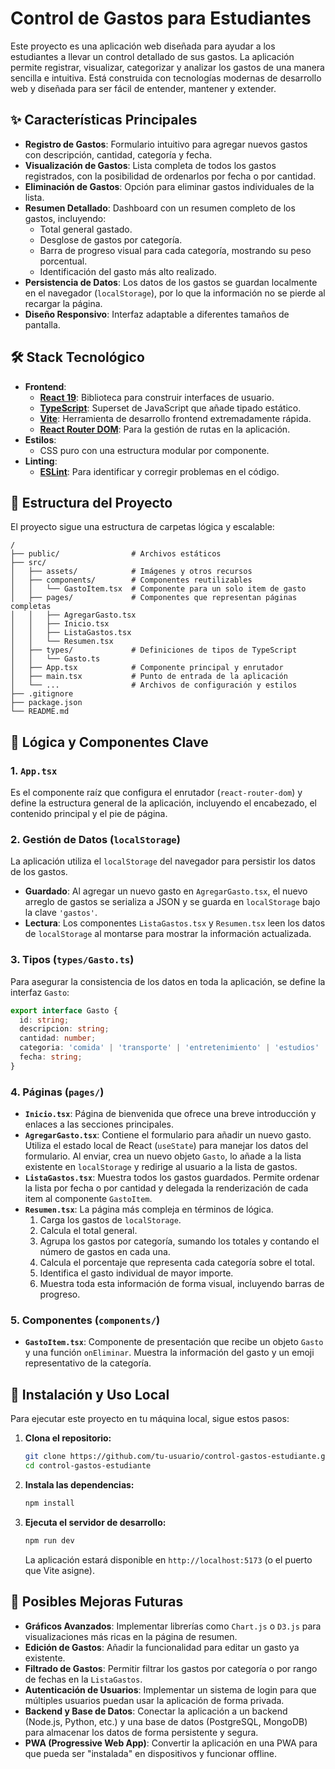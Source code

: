 # Control de Gastos para Estudiantes

Este proyecto es una aplicación web diseñada para ayudar a los estudiantes a llevar un control detallado de sus gastos. La aplicación permite registrar, visualizar, categorizar y analizar los gastos de una manera sencilla e intuitiva. Está construida con tecnologías modernas de desarrollo web y diseñada para ser fácil de entender, mantener y extender.

## ✨ Características Principales

- **Registro de Gastos**: Formulario intuitivo para agregar nuevos gastos con descripción, cantidad, categoría y fecha.
- **Visualización de Gastos**: Lista completa de todos los gastos registrados, con la posibilidad de ordenarlos por fecha o por cantidad.
- **Eliminación de Gastos**: Opción para eliminar gastos individuales de la lista.
- **Resumen Detallado**: Dashboard con un resumen completo de los gastos, incluyendo:
    - Total general gastado.
    - Desglose de gastos por categoría.
    - Barra de progreso visual para cada categoría, mostrando su peso porcentual.
    - Identificación del gasto más alto realizado.
- **Persistencia de Datos**: Los datos de los gastos se guardan localmente en el navegador (`localStorage`), por lo que la información no se pierde al recargar la página.
- **Diseño Responsivo**: Interfaz adaptable a diferentes tamaños de pantalla.

## 🛠️ Stack Tecnológico

- **Frontend**:
    - [**React 19**](https://react.dev/): Biblioteca para construir interfaces de usuario.
    - [**TypeScript**](https://www.typescriptlang.org/): Superset de JavaScript que añade tipado estático.
    - [**Vite**](https://vitejs.dev/): Herramienta de desarrollo frontend extremadamente rápida.
    - [**React Router DOM**](https://reactrouter.com/): Para la gestión de rutas en la aplicación.
- **Estilos**:
    - CSS puro con una estructura modular por componente.
- **Linting**:
    - [**ESLint**](https://eslint.org/): Para identificar y corregir problemas en el código.

## 📂 Estructura del Proyecto

El proyecto sigue una estructura de carpetas lógica y escalable:

```
/
├── public/                # Archivos estáticos
├── src/
│   ├── assets/            # Imágenes y otros recursos
│   ├── components/        # Componentes reutilizables
│   │   └── GastoItem.tsx  # Componente para un solo item de gasto
│   ├── pages/             # Componentes que representan páginas completas
│   │   ├── AgregarGasto.tsx
│   │   ├── Inicio.tsx
│   │   ├── ListaGastos.tsx
│   │   └── Resumen.tsx
│   ├── types/             # Definiciones de tipos de TypeScript
│   │   └── Gasto.ts
│   ├── App.tsx            # Componente principal y enrutador
│   ├── main.tsx           # Punto de entrada de la aplicación
│   └── ...                # Archivos de configuración y estilos
├── .gitignore
├── package.json
└── README.md
```

## 🧠 Lógica y Componentes Clave

### 1. `App.tsx`
Es el componente raíz que configura el enrutador (`react-router-dom`) y define la estructura general de la aplicación, incluyendo el encabezado, el contenido principal y el pie de página.

### 2. Gestión de Datos (`localStorage`)
La aplicación utiliza el `localStorage` del navegador para persistir los datos de los gastos.
- **Guardado**: Al agregar un nuevo gasto en `AgregarGasto.tsx`, el nuevo arreglo de gastos se serializa a JSON y se guarda en `localStorage` bajo la clave `'gastos'`.
- **Lectura**: Los componentes `ListaGastos.tsx` y `Resumen.tsx` leen los datos de `localStorage` al montarse para mostrar la información actualizada.

### 3. Tipos (`types/Gasto.ts`)
Para asegurar la consistencia de los datos en toda la aplicación, se define la interfaz `Gasto`:

```typescript
export interface Gasto {
  id: string;
  descripcion: string;
  cantidad: number;
  categoria: 'comida' | 'transporte' | 'entretenimiento' | 'estudios' | 'otros';
  fecha: string;
}
```

### 4. Páginas (`pages/`)

- **`Inicio.tsx`**: Página de bienvenida que ofrece una breve introducción y enlaces a las secciones principales.
- **`AgregarGasto.tsx`**: Contiene el formulario para añadir un nuevo gasto. Utiliza el estado local de React (`useState`) para manejar los datos del formulario. Al enviar, crea un nuevo objeto `Gasto`, lo añade a la lista existente en `localStorage` y redirige al usuario a la lista de gastos.
- **`ListaGastos.tsx`**: Muestra todos los gastos guardados. Permite ordenar la lista por fecha o por cantidad y delegada la renderización de cada item al componente `GastoItem`.
- **`Resumen.tsx`**: La página más compleja en términos de lógica.
    1. Carga los gastos de `localStorage`.
    2. Calcula el total general.
    3. Agrupa los gastos por categoría, sumando los totales y contando el número de gastos en cada una.
    4. Calcula el porcentaje que representa cada categoría sobre el total.
    5. Identifica el gasto individual de mayor importe.
    6. Muestra toda esta información de forma visual, incluyendo barras de progreso.

### 5. Componentes (`components/`)

- **`GastoItem.tsx`**: Componente de presentación que recibe un objeto `Gasto` y una función `onEliminar`. Muestra la información del gasto y un emoji representativo de la categoría.

## 🚀 Instalación y Uso Local

Para ejecutar este proyecto en tu máquina local, sigue estos pasos:

1.  **Clona el repositorio:**
    ```bash
    git clone https://github.com/tu-usuario/control-gastos-estudiante.git
    cd control-gastos-estudiante
    ```

2.  **Instala las dependencias:**
    ```bash
    npm install
    ```

3.  **Ejecuta el servidor de desarrollo:**
    ```bash
    npm run dev
    ```
    La aplicación estará disponible en `http://localhost:5173` (o el puerto que Vite asigne).

## 🔮 Posibles Mejoras Futuras

- **Gráficos Avanzados**: Implementar librerías como `Chart.js` o `D3.js` para visualizaciones más ricas en la página de resumen.
- **Edición de Gastos**: Añadir la funcionalidad para editar un gasto ya existente.
- **Filtrado de Gastos**: Permitir filtrar los gastos por categoría o por rango de fechas en la `ListaGastos`.
- **Autenticación de Usuarios**: Implementar un sistema de login para que múltiples usuarios puedan usar la aplicación de forma privada.
- **Backend y Base de Datos**: Conectar la aplicación a un backend (Node.js, Python, etc.) y una base de datos (PostgreSQL, MongoDB) para almacenar los datos de forma persistente y segura.
- **PWA (Progressive Web App)**: Convertir la aplicación en una PWA para que pueda ser "instalada" en dispositivos y funcionar offline.